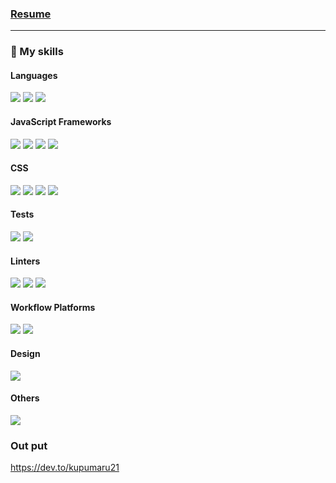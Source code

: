 ### [Resume](https://github.com/kupuma-ru21/resume/blob/main/README_CANADA.md)

---

### 🚀 My skills

#### Languages

![](https://img.shields.io/badge/TypeScript-007ACC?style=for-the-badge&logo=typescript&logoColor=white)
![](https://img.shields.io/badge/JavaScript-F7DF1E?style=for-the-badge&logo=javascript&logoColor=black)
![](https://img.shields.io/badge/Go-00ADD8?style=for-the-badge&logo=go&logoColor=white)

#### JavaScript Frameworks

![](https://img.shields.io/badge/React-20232A?style=for-the-badge&logo=react&logoColor=61DAFB)
![](https://img.shields.io/badge/React_Router-CA4245?style=for-the-badge&logo=react-router&logoColor=white)
![](https://img.shields.io/badge/next.js-000000?style=for-the-badge&logo=nextdotjs&logoColor=white)
![](https://img.shields.io/badge/Vue.js-35495E?style=for-the-badge&logo=vue.js&logoColor=4FC08D)

#### CSS

![](https://img.shields.io/badge/styled--components-DB7093?style=for-the-badge&logo=styled-components&logoColor=white)
![](https://img.shields.io/badge/Material--UI-0081CB?style=for-the-badge&logo=material-ui&logoColor=white)
![](https://img.shields.io/badge/Sass-CC6699?style=for-the-badge&logo=sass&logoColor=white)
![](https://img.shields.io/badge/Bootstrap-563D7C?style=for-the-badge&logo=bootstrap&logoColor=white)

#### Tests

![](https://img.shields.io/badge/Jest-323330?style=for-the-badge&logo=Jest&logoColor=white)
![](https://img.shields.io/badge/testing%20library-323330?style=for-the-badge&logo=testing-library&logoColor=red)

#### Linters

![](https://img.shields.io/badge/eslint-3A33D1?style=for-the-badge&logo=eslint&logoColor=white)
![](https://img.shields.io/badge/prettier-1A2C34?style=for-the-badge&logo=prettier&logoColor=F7BA3E)
![](https://img.shields.io/badge/stylelint-000?style=for-the-badge&logo=stylelint&logoColor=white)

#### Workflow Platforms

![](https://img.shields.io/badge/Jira-0052CC?style=for-the-badge&logo=Jira&logoColor=white)
![](https://img.shields.io/badge/Notion-000000?style=for-the-badge&logo=notion&logoColor=white)

#### Design

![](https://img.shields.io/badge/Figma-F24E1E?style=for-the-badge&logo=figma&logoColor=white)

#### Others

![](https://img.shields.io/badge/GraphQL-E10098?style=for-the-badge&logo=GraphQL&logoColor=white)

### Out put
https://dev.to/kupumaru21

<!--
**kupuma-ru21/kupuma-ru21** is a ✨ _special_ ✨ repository because its `README.md` (this file) appears on your GitHub profile.

Here are some ideas to get you started:

- 🔭 I’m currently working on ...
- 🌱 I’m currently learning ...
- 👯 I’m looking to collaborate on ...
- 🤔 I’m looking for help with ...
- 💬 Ask me about ...
- 📫 How to reach me: ...
- 😄 Pronouns: ...
- ⚡ Fun fact: ...
-->
